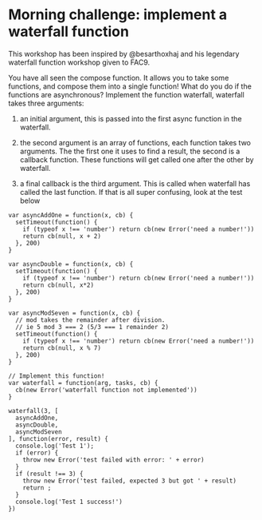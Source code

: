 # Morning challenge: implement a waterfall function
This workshop has been inspired by @besarthoxhaj and his legendary waterfall function workshop given to FAC9.

You have all seen the compose function. It allows you to take some functions,
and compose them into a single function! What do you do if the functions are
asynchronous? Implement the function waterfall, waterfall takes three arguments:
<br>
1. an initial argument, this is passed into the first async function in the waterfall.<br>

2. the second argument is an array of functions, each function takes two arguments. The the first one it uses to find a result, the second is a callback function. These functions will get called one after the other by waterfall.<br>

3. a final callback is the third argument. This is called when waterfall has called the last function. If that is all super confusing, look at the test below

```
var asyncAddOne = function(x, cb) {
  setTimeout(function() {
    if (typeof x !== 'number') return cb(new Error('need a number!'))
    return cb(null, x + 2)
  }, 200)
}

var asyncDouble = function(x, cb) {
  setTimeout(function() {
    if (typeof x !== 'number') return cb(new Error('need a number!'))
    return cb(null, x*2)
  }, 200)
}

var asyncModSeven = function(x, cb) {
  // mod takes the remainder after division.
  // ie 5 mod 3 === 2 (5/3 === 1 remainder 2)
  setTimeout(function() {
    if (typeof x !== 'number') return cb(new Error('need a number!'))
    return cb(null, x % 7)
  }, 200)
}

// Implement this function!
var waterfall = function(arg, tasks, cb) {
  cb(new Error('waterfall function not implemented'))
}

waterfall(3, [
  asyncAddOne,
  asyncDouble,
  asyncModSeven
], function(error, result) {
  console.log('Test 1');
  if (error) {
    throw new Error('test failed with error: ' + error)
  }
  if (result !== 3) {
    throw new Error('test failed, expected 3 but got ' + result)
    return ;
  }
  console.log('Test 1 success!')
})
```
